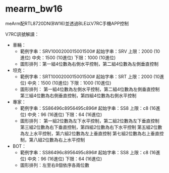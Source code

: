 # mearm_bw16
meArm配RTL8720DN(BW16)並透過BLE以V7RC手機APP控制


V7RC訊號解讀：
* 車輛：
    * 範例字串：SRV1000200015001500#
        起始字串：SRV
        上限：2000 (10進位)
        中央：1500 (10進位)
        下限：1000 (10進位)
    * 圖形排列：第一組4位數為右側水平控制，第二組4位數為左側垂直控制
* 坦克：
    * 範例字串：SRT1000200015001500#
        起始字串：SRT
        上限：2000 (10進位)
        中央：1500 (10進位)
        下限：1000 (10進位)
    * 圖形排列：
        第一組4位數為左側水平控制，第二組4位數為左側垂直控制
        第三組4位數為右側垂直控制，第四組4位數為右側水平控制
* 專家：
    * 範例字串：SS86496c8956495c896#
        起始字串：SS8
        上限：c8 (16進位)
        中央：96 (16進位)
        下限：64 (16進位)
    * 圖形排列：
        第一組2位數為左下水平控制，第二組2位數為左下垂直控制
        第三組2位數為右下垂直控制，第四組2位數為右下水平控制
        第五組2位數為左上水平控制，第六組2位數為左上垂直控制
        第七組2位數為右上垂直控制，第八組2位數為右上水平控制
* BOT：
    * 範例字串：SS86496c8956495c896#
        起始字串：SS8
        上限：c8 (16進位)
        中央：96 (16進位)
        下限：64 (16進位)
    * 圖形排列：左至右8個依序各兩位數
